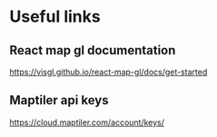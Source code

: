 # Useful links

## React map gl documentation 
https://visgl.github.io/react-map-gl/docs/get-started

## Maptiler api keys 
https://cloud.maptiler.com/account/keys/


